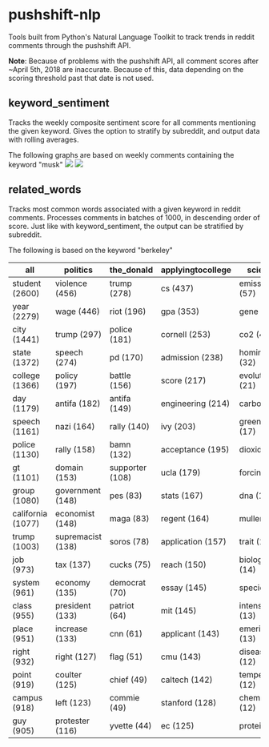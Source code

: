 # pushshift-nlp
Tools built from Python's Natural Language Toolkit to track trends in reddit comments through the pushshift API.

**Note**: Because of problems with the pushshift API, all comment scores after ~April 5th, 2018 are inaccurate. Because of this, data depending on the scoring threshold past that date is not used.

## keyword_sentiment
Tracks the weekly composite sentiment score for all comments mentioning the given keyword. Gives the option to stratify by subreddit, and output data with rolling averages.

The following graphs are based on weekly comments containing the keyword "musk"
![](https://s8.postimg.cc/edl1xuv0z/Sentiment_vs_Time.png)
![](https://s8.postimg.cc/xvfpdsk8z/Sentiment_vs_Time_10_Week_Rolling_Average.png)

## related_words
Tracks most common words associated with a given keyword in reddit comments. Processes comments in batches of 1000, in descending order of score. Just like with keyword_sentiment, the output can be stratified by subreddit.

The following is based on the keyword "berkeley"


| all               | politics          | the_donald      | applyingtocollege | science          | 
|-------------------|-------------------|-----------------|-------------------|------------------| 
| student (2600)    | violence (456)    | trump (278)     | cs (437)          | emission (57)    | 
| year (2279)       | wage (446)        | riot (196)      | gpa (353)         | gene (51)        | 
| city (1441)       | trump (297)       | police (181)    | cornell (253)     | co2 (43)         | 
| state (1372)      | speech (274)      | pd (170)        | admission (238)   | hominid (32)     | 
| college (1366)    | policy (197)      | battle (156)    | score (217)       | evolution (21)   | 
| day (1179)        | antifa (182)      | antifa (149)    | engineering (214) | carbon (20)      | 
| speech (1161)     | nazi (164)        | rally (140)     | ivy (203)         | greenhouse (17)  | 
| police (1130)     | rally (158)       | bamn (132)      | acceptance (195)  | dioxide (17)     | 
| gt (1101)         | domain (153)      | supporter (108) | ucla (179)        | forcing (15)     | 
| group (1080)      | government (148)  | pes (83)        | stats (167)       | dna (15)         | 
| california (1077) | economist (148)   | maga (83)       | regent (164)      | muller (15)      | 
| trump (1003)      | supremacist (138) | soros (78)      | application (157) | trait (15)       | 
| job (973)         | tax (137)         | cucks (75)      | reach (150)       | biology (14)     | 
| system (961)      | economy (135)     | democrat (70)   | essay (145)       | specie (13)      | 
| class (955)       | president (133)   | patriot (64)    | mit (145)         | intensity (13)   | 
| place (951)       | increase (133)    | cnn (61)        | applicant (143)   | emeritus (13)    | 
| right (932)       | right (127)       | flag (51)       | cmu (143)         | disease (12)     | 
| point (919)       | coulter (125)     | chief (49)      | caltech (142)     | temperature (12) | 
| campus (918)      | left (123)        | commie (49)     | stanford (128)    | chemist (12)     | 
| guy (905)         | protester (116)   | yvette (44)     | ec (125)          | protein (11)     | 
